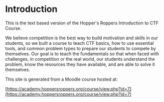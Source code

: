 # Introduction

This is the text based version of the Hopper's Roppers Introduction to CTF Course.

We believe competition is the best way to build motivation and skills in our students, so we built a course to teach CTF basics, how to use essential tools, and common problem types to prepare our students to compete by themselves. Our goal is to teach the fundamentals so that when faced with challenges, in competition or the real world, our students understand the problem, know the resources they have available, and are able to solve it themselves.

This site is generated from a Moodle course hosted at:

[https://academy.hoppersroppers.org/course/view.php?id=7](https://academy.hoppersroppers.org/course/view.php?id=7) 

